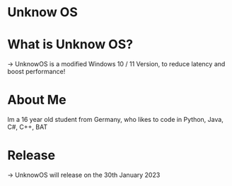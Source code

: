 # Unknow OS

# What is Unknow OS?

-> UnknowOS is a modified Windows 10 / 11 Version, to reduce latency and boost performance!

# About Me

Im a 16 year old student from Germany, who likes to code in Python, Java, C#, C++, BAT


# Release

-> UnknowOS will release on the 30th January 2023
